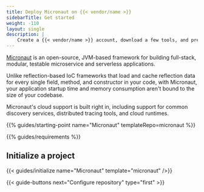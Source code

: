 ```yaml
---
title: Deploy Micronaut on {{< vendor/name >}}
sidebarTitle: Get started
weight: -110
layout: single
description: |
    Create a {{< vendor/name >}} account, download a few tools, and prepare to deploy Micronaut.
---
```


[Micronaut](https://micronaut.io/) is an open-source, JVM-based framework for building full-stack, modular, testable microservice and serverless applications.

Unlike reflection-based IoC frameworks that load and cache reflection data for every single field, method, and constructor in your code, with Micronaut, your application startup time and memory consumption aren't bound to the size of your codebase.

Micronaut's cloud support is built right in, including support for common discovery services, distributed tracing tools, and cloud runtimes.

{{% guides/starting-point name="Micronaut" templateRepo=micronaut %}}

{{% guides/requirements %}}

## Initialize a project

{{< guides/initialize name="Micronaut" template="micronaut" />}}

{{< guide-buttons next="Configure repository" type="first" >}}
